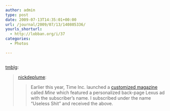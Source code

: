 ```yaml
---
author: admin
type: post
date: 2009-07-13T14:35:01+00:00
url: /journal/2009/07/13/140805336/
yourls_shorturl:
  - http://lobban.org/i/37
categories:
  - Photos

---
```

<div class="figure">
  <img src="http://lobban.org/wp-content/uploads/2011/06/ImnsRWHdWpsfyj6rpTdY5ZJDo1_500.png" alt="" />
</div>

[tmblg][1]:

> [nickdeplume][2]:
> 
> > Earlier this year, Time Inc. launched a [customized magazine][3] called _Mine_ which featured a personalized back-page Lexus ad with the subscriber’s name. I subscribed under the name “Useless Shit” and received the above.

 [1]: http://tmblg.com/post/140638523/nickdeplume-earlier-this-year-time-inc
 [2]: http://nicholas.ciarel.li/post/139825570/earlier-this-year-time-inc-launched-a-customized
 [3]: http://www.niemanlab.org/2009/04/time-incs-mine-a-customization-effort-thats-only-slightly-creepy/